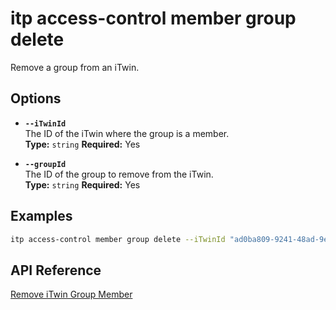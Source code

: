 # itp access-control member group delete

Remove a group from an iTwin.

## Options

- **`--iTwinId`**  
  The ID of the iTwin where the group is a member.  
  **Type:** `string` **Required:** Yes

- **`--groupId`**  
  The ID of the group to remove from the iTwin.  
  **Type:** `string` **Required:** Yes

## Examples

```bash
itp access-control member group delete --iTwinId "ad0ba809-9241-48ad-9eb0-c8038c1a1d51" --groupId "group1-id"
```

## API Reference

[Remove iTwin Group Member](https://developer.bentley.com/apis/access-control-v2/operations/remove-itwin-group-member/)
